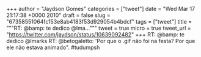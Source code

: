 
+++
author = "Jaydson Gomes"
categories = ["tweet"]
date = "Wed Mar 17 21:17:38 +0000 2010"
draft = false
slug = "67358551064fc153e8ab4183f53d929054b4bdcf"
tags = ["tweet"]
title = """RT: @bamp: te dedico @lma..."""
tweet = true
micro = true
tweet_url = "https://twitter.com/jaydson/status/10639092482"
+++
RT: @bamp: te dedico @lmarks RT: @betogaletto: 'Por que o .gif não foi na festa? Por que ele não estava animado". #tudumpsh
